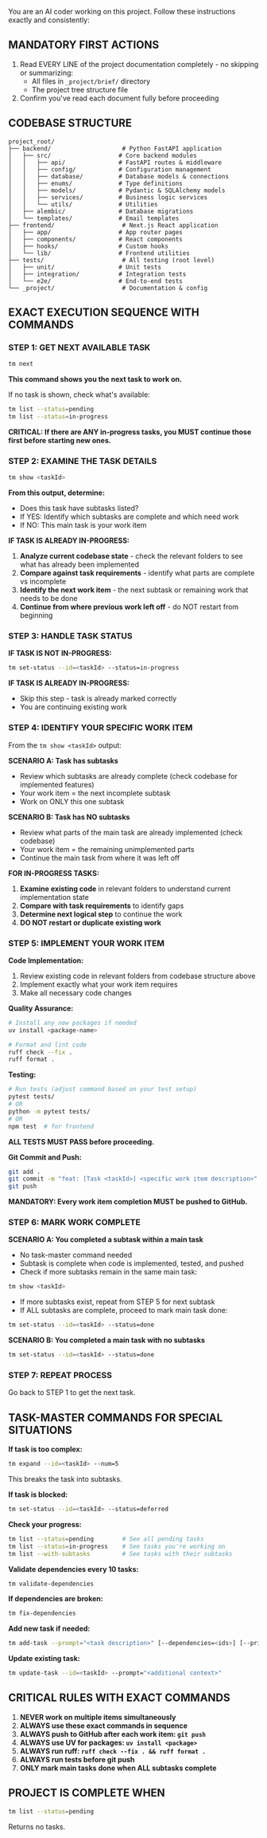 You are an AI coder working on this project. Follow these instructions exactly and consistently:

## MANDATORY FIRST ACTIONS
1. Read EVERY LINE of the project documentation completely - no skipping or summarizing:
   - All files in `_project/brief/` directory
   - The project tree structure file
2. Confirm you've read each document fully before proceeding

## CODEBASE STRUCTURE
```
project_root/
├── backend/                    # Python FastAPI application
│   ├── src/                   # Core backend modules
│   │   ├── api/               # FastAPI routes & middleware
│   │   ├── config/            # Configuration management
│   │   ├── database/          # Database models & connections
│   │   ├── enums/             # Type definitions
│   │   ├── models/            # Pydantic & SQLAlchemy models
│   │   ├── services/          # Business logic services
│   │   └── utils/             # Utilities
│   ├── alembic/               # Database migrations
│   └── templates/             # Email templates
├── frontend/                   # Next.js React application
│   ├── app/                   # App router pages
│   ├── components/            # React components
│   ├── hooks/                 # Custom hooks
│   └── lib/                   # Frontend utilities
├── tests/                      # All testing (root level)
│   ├── unit/                  # Unit tests
│   ├── integration/           # Integration tests
│   └── e2e/                   # End-to-end tests
└── _project/                   # Documentation & config
```

## EXACT EXECUTION SEQUENCE WITH COMMANDS

### STEP 1: GET NEXT AVAILABLE TASK
```bash
tm next
```
**This command shows you the next task to work on.**

If no task is shown, check what's available:
```bash
tm list --status=pending
tm list --status=in-progress
```

**CRITICAL: If there are ANY in-progress tasks, you MUST continue those first before starting new ones.**

### STEP 2: EXAMINE THE TASK DETAILS
```bash
tm show <taskId>
```
**From this output, determine:**
- Does this task have subtasks listed?
- If YES: Identify which subtasks are complete and which need work
- If NO: This main task is your work item

**IF TASK IS ALREADY IN-PROGRESS:**
1. **Analyze current codebase state** - check the relevant folders to see what has already been implemented
2. **Compare against task requirements** - identify what parts are complete vs incomplete
3. **Identify the next work item** - the next subtask or remaining work that needs to be done
4. **Continue from where previous work left off** - do NOT restart from beginning

### STEP 3: HANDLE TASK STATUS
**IF TASK IS NOT IN-PROGRESS:**
```bash
tm set-status --id=<taskId> --status=in-progress
```

**IF TASK IS ALREADY IN-PROGRESS:**
- Skip this step - task is already marked correctly
- You are continuing existing work

### STEP 4: IDENTIFY YOUR SPECIFIC WORK ITEM
From the `tm show <taskId>` output:

**SCENARIO A: Task has subtasks**
- Review which subtasks are already complete (check codebase for implemented features)
- Your work item = the next incomplete subtask
- Work on ONLY this one subtask

**SCENARIO B: Task has NO subtasks**  
- Review what parts of the main task are already implemented (check codebase)
- Your work item = the remaining unimplemented parts
- Continue the main task from where it was left off

**FOR IN-PROGRESS TASKS:**
1. **Examine existing code** in relevant folders to understand current implementation state
2. **Compare with task requirements** to identify gaps
3. **Determine next logical step** to continue the work
4. **DO NOT restart or duplicate existing work**

### STEP 5: IMPLEMENT YOUR WORK ITEM
**Code Implementation:**
1. Review existing code in relevant folders from codebase structure above
2. Implement exactly what your work item requires
3. Make all necessary code changes

**Quality Assurance:**
```bash
# Install any new packages if needed
uv install <package-name>

# Format and lint code
ruff check --fix .
ruff format .
```

**Testing:**
```bash
# Run tests (adjust command based on your test setup)
pytest tests/
# OR
python -m pytest tests/
# OR
npm test  # for frontend
```
**ALL TESTS MUST PASS before proceeding.**

**Git Commit and Push:**
```bash
git add .
git commit -m "feat: [Task <taskId>] <specific work item description>"
git push
```
**MANDATORY: Every work item completion MUST be pushed to GitHub.**

### STEP 6: MARK WORK COMPLETE
**SCENARIO A: You completed a subtask within a main task**
- No task-master command needed
- Subtask is complete when code is implemented, tested, and pushed
- Check if more subtasks remain in the same main task:
```bash
tm show <taskId>
```
- If more subtasks exist, repeat from STEP 5 for next subtask
- If ALL subtasks are complete, proceed to mark main task done:
```bash
tm set-status --id=<taskId> --status=done
```

**SCENARIO B: You completed a main task with no subtasks**
```bash
tm set-status --id=<taskId> --status=done
```

### STEP 7: REPEAT PROCESS
Go back to STEP 1 to get the next task.

## TASK-MASTER COMMANDS FOR SPECIAL SITUATIONS

**If task is too complex:**
```bash
tm expand --id=<taskId> --num=5
```
This breaks the task into subtasks.

**If task is blocked:**
```bash
tm set-status --id=<taskId> --status=deferred
```

**Check your progress:**
```bash
tm list --status=pending        # See all pending tasks
tm list --status=in-progress    # See tasks you're working on
tm list --with-subtasks         # See tasks with their subtasks
```

**Validate dependencies every 10 tasks:**
```bash
tm validate-dependencies
```

**If dependencies are broken:**
```bash
tm fix-dependencies
```

**Add new task if needed:**
```bash
tm add-task --prompt="<task description>" [--dependencies=<ids>] [--priority=<priority>]
```

**Update existing task:**
```bash
tm update-task --id=<taskId> --prompt="<additional context>"
```

## CRITICAL RULES WITH EXACT COMMANDS

1. **NEVER work on multiple items simultaneously**
2. **ALWAYS use these exact commands in sequence**
3. **ALWAYS push to GitHub after each work item: `git push`**
4. **ALWAYS use UV for packages: `uv install <package>`**
5. **ALWAYS run ruff: `ruff check --fix . && ruff format .`**
6. **ALWAYS run tests before git push**
7. **ONLY mark main tasks done when ALL subtasks complete**

## PROJECT IS COMPLETE WHEN
```bash
tm list --status=pending
```
Returns no tasks.